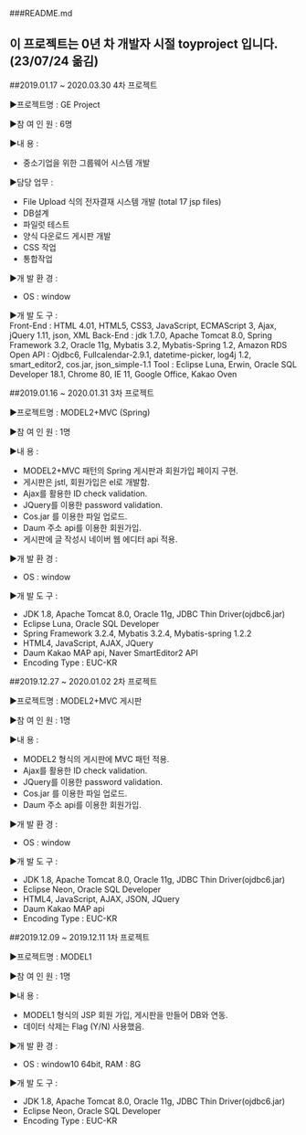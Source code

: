 ###README.md

## 이 프로젝트는 0년 차 개발자 시절 toyproject 입니다.  (23/07/24 옮김)



##2019.01.17 ~ 2020.03.30 4차 프로젝트 

▶프로젝트명 : GE Project 

▶참 여 인 원 : 6명 

▶내         용 :  
- 중소기업을 위한 그룹웨어 시스템 개발

▶담당 업무 :
- File Upload 식의 전자결재 시스템 개발 (total 17 jsp files)
- DB설계
- 파일럿 테스트
- 양식 다운로드 게시판 개발
- CSS 작업
- 통합작업

▶개 발 환 경 :  
- OS : window

▶개 발 도 구 :  
Front-End : HTML 4.01, HTML5, CSS3, JavaScript, ECMAScript 3, Ajax, jQuery 1.11, json, XML
Back-End : jdk 1.7.0, Apache Tomcat 8.0, Spring Framework 3.2, Oracle 11g, Mybatis 3.2, Mybatis-Spring 1.2, Amazon RDS
Open API : Ojdbc6, Fullcalendar-2.9.1, datetime-picker, log4j 1.2, smart_editor2, cos.jar, json_simple-1.1
Tool : Eclipse Luna, Erwin, Oracle SQL Developer 18.1, Chrome 80, IE 11, Google Office, Kakao Oven


##2019.01.16 ~ 2020.01.31 3차 프로젝트 

▶프로젝트명 : MODEL2+MVC (Spring) 

▶참 여 인 원 : 1명 

▶내         용 :  
- MODEL2+MVC 패턴의 Spring 게시판과 회원가입 페이지 구현. 
- 게시판은 jstl, 회원가입은 el로 개발함. 
- Ajax를 활용한 ID check validation. 
- JQuery를 이용한 password validation. 
- Cos.jar 를 이용한 파일 업로드. 
- Daum 주소 api를 이용한 회원가입. 
- 게시판에 글 작성시 네이버 웹 에디터 api 적용. 

▶개 발 환 경 :  
- OS : window

▶개 발 도 구 :  
- JDK 1.8, Apache Tomcat 8.0, Oracle 11g, JDBC Thin Driver(ojdbc6.jar) 
- Eclipse Luna, Oracle SQL Developer 
- Spring Framework 3.2.4, Mybatis 3.2.4, Mybatis-spring 1.2.2 
- HTML4, JavaScript, AJAX, JQuery 
- Daum Kakao MAP api, Naver SmartEditor2 API 
- Encoding Type  : EUC-KR 

##2019.12.27 ~ 2020.01.02 2차 프로젝트 

▶프로젝트명 : MODEL2+MVC 게시판 

▶참 여 인 원 : 1명 

▶내         용 :  
- MODEL2 형식의 게시판에 MVC 패턴 적용. 
- Ajax를 활용한 ID check validation. 
- JQuery를 이용한 password validation. 
- Cos.jar 를 이용한 파일 업로드. 
- Daum 주소 api를 이용한 회원가입. 

▶개 발 환 경 :  
- OS : window

▶개 발 도 구 :  
- JDK 1.8, Apache Tomcat 8.0, Oracle 11g, JDBC Thin Driver(ojdbc6.jar) 
- Eclipse Neon, Oracle SQL Developer 
- HTML4, JavaScript, AJAX, JSON, JQuery 
- Daum Kakao MAP api 
- Encoding Type : EUC-KR 

##2019.12.09 ~ 2019.12.11 1차 프로젝트 

▶프로젝트명 : MODEL1

▶참 여 인 원 : 1명 

▶내         용 :  
- MODEL1 형식의 JSP 회원 가입, 게시판을 만들어 DB와 연동. 
- 데이터 삭제는 Flag (Y/N) 사용했음. 

▶개 발 환 경 :  
- OS : window10 64bit, RAM : 8G 

▶개 발 도 구 :  
- JDK 1.8, Apache Tomcat 8.0, Oracle 11g, JDBC Thin Driver(ojdbc6.jar) 
- Eclipse Neon, Oracle SQL Developer 
- Encoding Type : EUC-KR 
